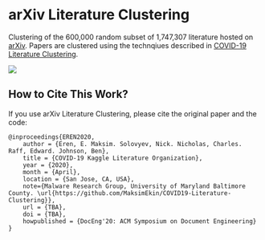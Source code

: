 # arXiv Literature Clustering
Clustering of the 600,000 random subset of 1,747,307 literature hosted on [arXiv](https://arxiv.org). Papers are clustered using the technqiues described in [COVID-19 Literature Clustering](https://github.com/MaksimEkin/COVID19-Literature-Clustering).

![](plots/arXiv.png)


## How to Cite This Work?
If you use arXiv Literature Clustering, please cite the original paper and the code:
```
@inproceedings{EREN2020,
	author = {Eren, E. Maksim. Solovyev, Nick. Nicholas, Charles. Raff, Edward. Johnson, Ben},
	title = {COVID-19 Kaggle Literature Organization},
	year = {2020},
	month = {April},
	location = {San Jose, CA, USA},
	note={Malware Research Group, University of Maryland Baltimore County. \url{https://github.com/MaksimEkin/COVID19-Literature-Clustering}},
	url = {TBA},
    doi = {TBA},
    howpublished = {DocEng'20: ACM Symposium on Document Engineering}
}
```
